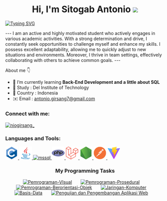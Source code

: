 <h1 align="center"> <b>Hi, I'm Sitogab Antonio </b> <img src="https://media.giphy.com/media/4TCJPSwyAlQzOMlGZJ/giphy.gif" width= "75px"> </img></h1>
<a href="https://git.io/typing-svg"><img src="https://readme-typing-svg.demolab.com?font=Fira+Code&pause=1000&width=435&lines=capable+in+Java+and+SQL;interested+in+something+new;able+to+work+in+a+team" alt="Typing SVG" /></a>


---  I am an active and highly motivated student who actively engages in various academic activities. With a strong determination and drive, I constantly seek opportunities to challenge myself and enhance my skills. I possess excellent adaptability, allowing me to quickly adjust to new situations and environments. Moreover, I thrive in team settings, effectively collaborating with others to achieve common goals. ---

About me 👇

- 🌱 I’m currently learning **Back-End Development and a little about SQL**
- 🏫 Study : Del Institute of Technology
- 📍 Country : Indonesia
- ✉️ Email  : antonio.girsang7@gmail.com

<h3 align="left">Connect with me:</h3>
<p align="left">
<a href="https://instagram.com/niogirsang_" target="blank"><img align="center" src="https://raw.githubusercontent.com/rahuldkjain/github-profile-readme-generator/master/src/images/icons/Social/instagram.svg" alt="niogirsang_" height="30" width="40" /></a>
</p>

<h3 align="left">Languages and Tools:</h3>
<p align="left"> <a href="https://www.cprogramming.com/" target="_blank" rel="noreferrer"> <img src="https://raw.githubusercontent.com/devicons/devicon/master/icons/c/c-original.svg" alt="c" width="40" height="40"/> </a> <a href="https://www.java.com" target="_blank" rel="noreferrer"> <img src="https://raw.githubusercontent.com/devicons/devicon/master/icons/java/java-original.svg" alt="java" width="40" height="40"/> </a> <a href="https://www.microsoft.com/en-us/sql-server" target="_blank" rel="noreferrer"> <img src="https://www.svgrepo.com/show/303229/microsoft-sql-server-logo.svg" alt="mssql" width="40" 
height="40"/> </a> <a href="https://www.php.com/en-us/sql-server" target="_blank" rel="noreferrer"> <img src="https://raw.githubusercontent.com/devicons/devicon/master/icons/php/php-original.svg" alt="html" width="40"
height="40"/> </a> <a href="https://www.laravel.com/en-us/sql-server" target="_blank" rel="noreferrer"> <img src="https://raw.githubusercontent.com/devicons/devicon/master/icons/laravel/laravel-original.svg" alt="laravel" width="40"
height="40"/> </a> <a href="https://www.laravel.com/en-us/sql-server" target="_blank" rel="noreferrer"> <img src="https://raw.githubusercontent.com/devicons/devicon/master/icons/nodejs/nodejs-original.svg" alt="nodejs" width="40"
height="40"/> </a> <a href="https://www.laravel.com/en-us/sql-server" target="_blank" rel="noreferrer"> <img src="https://raw.githubusercontent.com/devicons/devicon/master/icons/postman/postman-original.svg" alt="postman" width="40"     
height="40"/> </a> <a href="https://www.laravel.com/en-us/sql-server" target="_blank" rel="noreferrer"> <img src="https://raw.githubusercontent.com/devicons/devicon/master/icons/vitejs/vitejs-original.svg" alt="vitejs" width="40"                                                                                                     
height="40"/> </a> </p>

<h3 align="center">My Programming Tasks</h3>
  <div align="center">
   <a href="https://github.com/SitogabAntonio/Pemrograman-VIsual"><img src="https://denvercoder1-github-readme-stats.vercel.app/api/pin/?username=SitogabAntonio&repo=Pemrograman-VIsual&theme=gotham&hide_border=true&show_description=false" alt="Pemrograman-VIsual" width="47%"></a>
  &nbsp;&nbsp;&nbsp;&nbsp;&nbsp;
  <a href="https://github.com/SitogabAntonio/Pemrograman-Prosedural"><img src="https://denvercoder1-github-readme-stats.vercel.app/api/pin/?username=SitogabAntonio&repo=Pemrograman-Prosedural&theme=gotham&hide_border=true&show_description=false" alt="Pemrograman-Prosedural" width="47%"></a>
  &nbsp;&nbsp;&nbsp;&nbsp;&nbsp;
  <a href="https://github.com/SitogabAntonio/Pemrograman-Berorientasi-Objek"><img src="https://denvercoder1-github-readme-stats.vercel.app/api/pin/?username=SitogabAntonio&repo=Pemrograman-Berorientasi-Objek&theme=gotham&hide_border=true&show_description=false" alt="Pemrograman-Berorientasi-Objek" width="47%"></a>
  &nbsp;&nbsp;&nbsp;&nbsp;&nbsp;
  <a href="https://github.com/SitogabAntonio/Jaringan-Komputer"><img src="https://denvercoder1-github-readme-stats.vercel.app/api/pin/?username=SitogabAntonio&repo=Jaringan-Komputer&theme=gotham&hide_border=true&show_description=false" alt="Jaringan-Komputer" width="47%"></a>
  &nbsp;&nbsp;&nbsp;&nbsp;&nbsp;
  <a href="https://github.com/SitogabAntonio/Basis-Data"><img src="https://denvercoder1-github-readme-stats.vercel.app/api/pin/?username=SitogabAntonio&repo=Basis-Data&theme=gotham&hide_border=true&show_description=false" alt="Basis-Data" width="47%"></a>
  &nbsp;&nbsp;&nbsp;&nbsp;&nbsp;
  <a href="https://github.com/SitogabAntonio/Basis-Data"><img src="https://denvercoder1-github-readme-stats.vercel.app/api/pin/?username=SitogabAntonio&repo=PPW-DWAB&theme=gotham&hide_border=true&show_description=false" alt="Pengujian dan Pengembangan Aplikasi Web" width="47%"></a>
  &nbsp;&nbsp;&nbsp;&nbsp;&nbsp;
